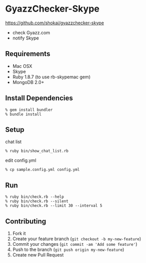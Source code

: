 GyazzChecker-Skype
==================
https://github.com/shokai/gyazzchecker-skype

* check Gyazz.com
* notify Skype

Requirements
------------

* Mac OSX
* Skype
* Ruby 1.8.7 (to use rb-skypemac gem)
* MongoDB 2.0+


Install Dependencies
--------------------

    % gem install bundler
    % bundle install


Setup
-----

chat list

    % ruby bin/show_chat_list.rb

edit config.yml

    % cp sample.config.yml config.yml


Run
---

    % ruby bin/check.rb --help
    % ruby bin/check.rb --silent
    % ruby bin/check.rb --limit 30 --interval 5


Contributing
------------
1. Fork it
2. Create your feature branch (`git checkout -b my-new-feature`)
3. Commit your changes (`git commit -am 'Add some feature'`)
4. Push to the branch (`git push origin my-new-feature`)
5. Create new Pull Request